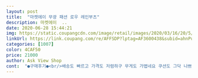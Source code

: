 ```yaml
---
layout: post 
title:  "마켓에이 무광 패션 로우 레인부츠" 
description: 마켓에이  ..
date: 2020-06-28 15:44:21 
img: https://static.coupangcdn.com/image/retail/images/2020/03/16/20/5/d39fa084-ae9a-444f-9fd0-670e987d1163.jpg 
linkUrl: https://link.coupang.com/re/AFFSDP?lptag=AF3600438&subid=ahnPublicAsk&pageKey=1357908130&itemId=2388897407&vendorItemId=70384424046&traceid=V0-113-c3a26301766ae943 
categories: [1007] 
color: 4CAF50 
price: 21000 
author: Ask View Shop 
cont:  "●구매후기●<br/>배송도 빠르고 가격도 저렴하구 무게도 가볍네요 쿠션도 그닥 나쁘진 않아요<br/>" 
---
```

